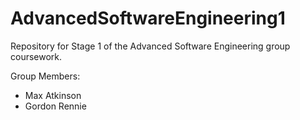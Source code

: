 # AdvancedSoftwareEngineering1
Repository for Stage 1 of the Advanced Software Engineering group coursework.

Group Members:
- Max Atkinson
- Gordon Rennie
